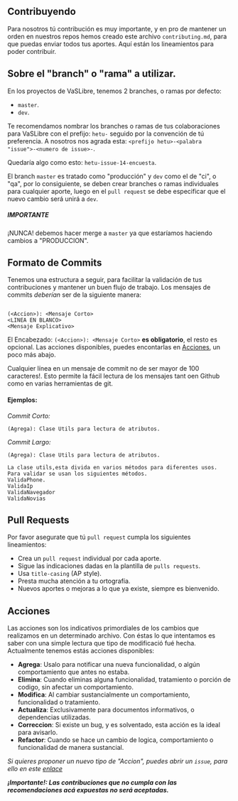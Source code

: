## Contribuyendo

Para nosotros tú contribución es muy importante, y en pro de mantener un orden en nuestros repos hemos creado este archivo `contributing.md`, para que puedas enviar todos tus aportes. 
Aquí están los lineamientos para poder contribuir.


## Sobre el "branch" o "rama" a utilizar.

En los proyectos de VaSLibre, tenemos 2 branches, o ramas por defecto: 

- `master`.
- `dev`.

Te recomendamos nombrar los branches o ramas de tus colaboraciones para VaSLibre con el prefijo: `hetu-` seguido por la convención de tú preferencia. A nosotros nos agrada esta: `<prefijo hetu>-<palabra "issue">-<numero de issue>-`.

Quedaría algo como esto: `hetu-issue-14-encuesta`. 

El branch `master` es tratado como "producción" y `dev` como el de "ci", o "qa", por lo consiguiente, se deben crear branches o ramas individuales para cualquier aporte, luego en el `pull request` se debe especificar que el nuevo cambio será unirá a `dev`.

##### **_IMPORTANTE_**

¡NUNCA! debemos hacer merge a `master` ya que estaríamos haciendo cambios a "PRODUCCION". 

## Formato de Commits

Tenemos una estructura a seguir, para facilitar la validación de tus contribuciones y mantener un buen flujo de trabajo. Los mensajes de commits _deberían_ ser de la siguiente manera: 

````

(<Accion>): <Mensaje Corto>
<LINEA EN BLANCO>
<Mensaje Explicativo>

````
 
El Encabezado:  `(<Accion>): <Mensaje Corto>` **es obligatorio**, el resto es opcional. Las acciones disponibles, puedes encontarlas en [Acciones](#acciones), un poco más abajo.

Cualquier línea en un mensaje de commit no de ser mayor de 100 caracteres!. Esto permite la fácil lectura de los mensajes tant oen Github como en varias herramientas de git.

#### Ejemplos:
_Commit Corto:_

`(Agrega): Clase Utils para lectura de atributos.`


_*Commit Largo:*_

```
(Agrega): Clase Utils para lectura de atributos.

La clase utils,esta divida en varios métodos para diferentes usos.
Para validar se usan los siguientes métodos.
ValidaPhone.
ValidaIp
ValidaNavegador
ValidaNovias
```


## Pull Requests
Por favor asegurate que tú `pull request` cumpla los siguientes lineamientos:

- Crea un `pull request` individual por cada aporte.
- Sigue las indicaciones dadas en la plantilla de `pulls requests`.
- Usa `title-casing` (AP style).
- Presta mucha atención a tu ortografía.
- Nuevos aportes o mejoras a lo que ya existe, siempre es bienvenido.


## Acciones
Las acciones son los indicativos primordiales de los cambios que realizamos en un determinado archivo. Con éstas lo que intentamos es saber con una simple lectura que tipo de modificació fué hecha.
Actualmente tenemos estás acciones disponibles: 

- **Agrega**: Usalo para notificar una nueva funcionalidad, o algún comportamiento que antes no estaba.
- **Elimina**: Cuando eliminas alguna funcionalidad, tratamiento o porción de codigo, sin afectar un comportamiento.
- **Modifica**: Al cambiar sustancialmente un comportamiento, funcionalidad o  tratamiento. 
- **Actualiza**: Exclusivamente para documentos informativos, o dependencias utilizadas.
- **Correccion**: Si existe un bug, y es solventado, esta acción es la ideal para avisarlo. 
- **Refactor**: Cuando se hace un cambio de logica, comportamiento o funcionalidad de manera sustancial. 


_Si quieres proponer un nuevo tipo de "Accion", puedes abrir un `issue`, para ello en este [enlace](https://github.com/VaSLibre/resources/issues)_


**_¡Importante!: Las contribuciones que no cumpla con las recomendaciones acá expuestas no será aceptadas._**


